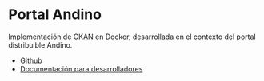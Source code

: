 # Portal Andino

Implementación de CKAN en Docker, desarrollada en el contexto del portal distribuible Andino.

* [Github](https://github.com/datosgobar/portal-andino)
* [Documentación para desarrolladores](docs/development/docker_ansible.md)

